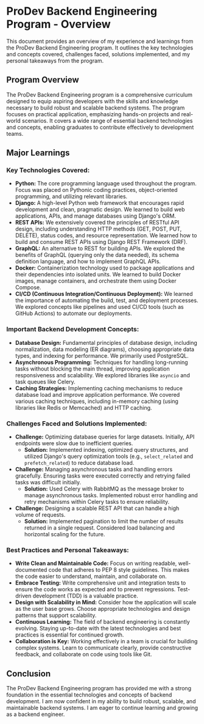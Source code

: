 # ProDev Backend Engineering Program - Overview

This document provides an overview of my experience and learnings from the ProDev Backend Engineering program. It outlines the key technologies and concepts covered, challenges faced, solutions implemented, and my personal takeaways from the program.

## Program Overview

The ProDev Backend Engineering program is a comprehensive curriculum designed to equip aspiring developers with the skills and knowledge necessary to build robust and scalable backend systems.  The program focuses on practical application, emphasizing hands-on projects and real-world scenarios.  It covers a wide range of essential backend technologies and concepts, enabling graduates to contribute effectively to development teams.

## Major Learnings

### Key Technologies Covered:

*   **Python:** The core programming language used throughout the program. Focus was placed on Pythonic coding practices, object-oriented programming, and utilizing relevant libraries.
*   **Django:** A high-level Python web framework that encourages rapid development and clean, pragmatic design. We learned to build web applications, APIs, and manage databases using Django's ORM.
*   **REST APIs:** We extensively covered the principles of RESTful API design, including understanding HTTP methods (GET, POST, PUT, DELETE), status codes, and resource representation. We learned how to build and consume REST APIs using Django REST Framework (DRF).
*   **GraphQL:** An alternative to REST for building APIs.  We explored the benefits of GraphQL (querying only the data needed), its schema definition language, and how to implement GraphQL APIs.
*   **Docker:** Containerization technology used to package applications and their dependencies into isolated units.  We learned to build Docker images, manage containers, and orchestrate them using Docker Compose.
*   **CI/CD (Continuous Integration/Continuous Deployment):**  We learned the importance of automating the build, test, and deployment processes.  We explored concepts like pipelines and used CI/CD tools (such as GitHub Actions) to automate our deployments.

### Important Backend Development Concepts:

*   **Database Design:**  Fundamental principles of database design, including normalization, data modeling (ER diagrams), choosing appropriate data types, and indexing for performance.  We primarily used PostgreSQL.
*   **Asynchronous Programming:**  Techniques for handling long-running tasks without blocking the main thread, improving application responsiveness and scalability.  We explored libraries like `asyncio` and task queues like Celery.
*   **Caching Strategies:** Implementing caching mechanisms to reduce database load and improve application performance. We covered various caching techniques, including in-memory caching (using libraries like Redis or Memcached) and HTTP caching.

### Challenges Faced and Solutions Implemented:

*   **Challenge:** Optimizing database queries for large datasets. Initially, API endpoints were slow due to inefficient queries.
    *   **Solution:** Implemented indexing, optimized query structures, and utilized Django's query optimization tools (e.g., `select_related` and `prefetch_related`) to reduce database load.
*   **Challenge:** Managing asynchronous tasks and handling errors gracefully. Ensuring tasks were executed correctly and retrying failed tasks was difficult initially.
    *   **Solution:**  Used Celery with RabbitMQ as the message broker to manage asynchronous tasks. Implemented robust error handling and retry mechanisms within Celery tasks to ensure reliability.
*   **Challenge:**  Designing a scalable REST API that can handle a high volume of requests.
    *   **Solution:** Implemented pagination to limit the number of results returned in a single request.  Considered load balancing and horizontal scaling for the future.

### Best Practices and Personal Takeaways:

*   **Write Clean and Maintainable Code:**  Focus on writing readable, well-documented code that adheres to PEP 8 style guidelines. This makes the code easier to understand, maintain, and collaborate on.
*   **Embrace Testing:**  Write comprehensive unit and integration tests to ensure the code works as expected and to prevent regressions. Test-driven development (TDD) is a valuable practice.
*   **Design with Scalability in Mind:**  Consider how the application will scale as the user base grows. Choose appropriate technologies and design patterns that support scalability.
*   **Continuous Learning:** The field of backend engineering is constantly evolving.  Staying up-to-date with the latest technologies and best practices is essential for continued growth.
*   **Collaboration is Key:**  Working effectively in a team is crucial for building complex systems.  Learn to communicate clearly, provide constructive feedback, and collaborate on code using tools like Git.

## Conclusion

The ProDev Backend Engineering program has provided me with a strong foundation in the essential technologies and concepts of backend development. I am now confident in my ability to build robust, scalable, and maintainable backend systems. I am eager to continue learning and growing as a backend engineer.
